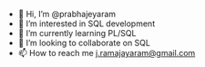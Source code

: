 - 👋 Hi, I’m @prabhajeyaram
- 👀 I’m interested in SQL development
- 🌱 I’m currently learning PL/SQL
- 💞️ I’m looking to collaborate on SQL 
- 📫 How to reach me j.ramajayaram@gmail.com

<!---
prabhajeyaram/prabhajeyaram is a ✨ special ✨ repository because its `README.md` (this file) appears on your GitHub profile.
You can click the Preview link to take a look at your changes.
--->
